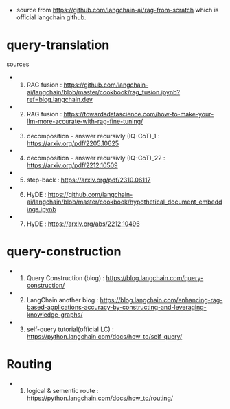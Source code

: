 - source from https://github.com/langchain-ai/rag-from-scratch which is official langchain github.

# query-translation
sources
- 1. RAG fusion : https://github.com/langchain-ai/langchain/blob/master/cookbook/rag_fusion.ipynb?ref=blog.langchain.dev
- 2. RAG fusion : https://towardsdatascience.com/how-to-make-your-llm-more-accurate-with-rag-fine-tuning/
- 3. decomposition - answer recursivly (IQ-CoT)_1 : https://arxiv.org/pdf/2205.10625
- 4. decomposition - answer recursivly (IQ-CoT)_22 : https://arxiv.org/pdf/2212.10509
- 5. step-back : https://arxiv.org/pdf/2310.06117
- 6. HyDE : https://github.com/langchain-ai/langchain/blob/master/cookbook/hypothetical_document_embeddings.ipynb
- 7. HyDE : https://arxiv.org/abs/2212.10496

# query-construction 
- 1. Query Construction (blog) : https://blog.langchain.com/query-construction/
- 2. LangChain another blog : https://blog.langchain.com/enhancing-rag-based-applications-accuracy-by-constructing-and-leveraging-knowledge-graphs/
- 3. self-query tutorial(official LC) : https://python.langchain.com/docs/how_to/self_query/

# Routing
- 1. logical & sementic route : https://python.langchain.com/docs/how_to/routing/